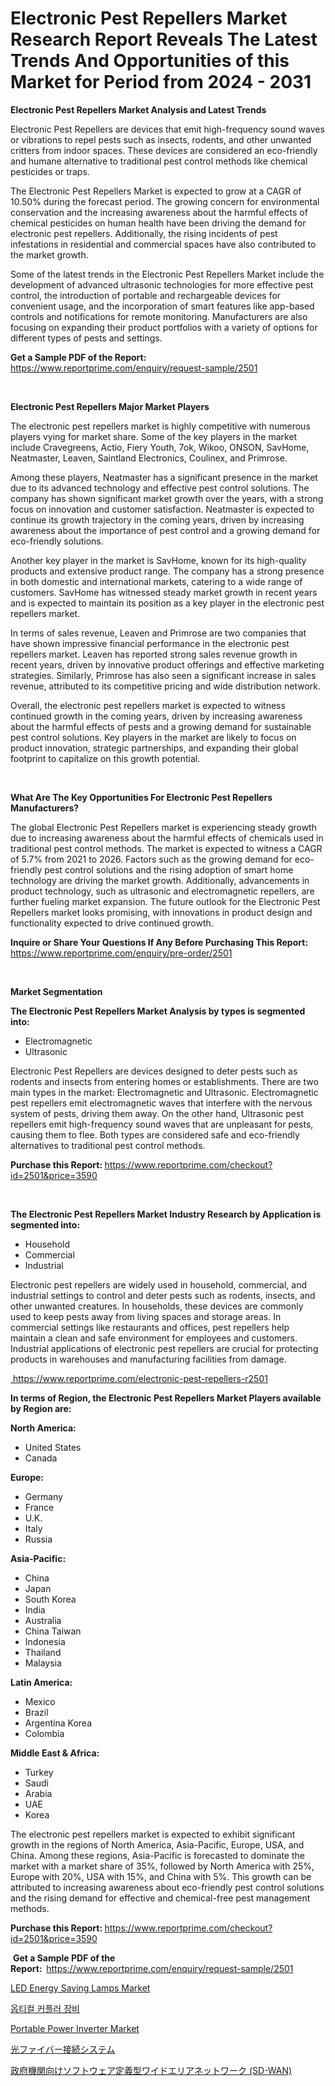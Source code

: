 <p><h1>Electronic Pest Repellers Market Research Report Reveals The Latest Trends And Opportunities of this Market for Period from 2024 - 2031</h1></p><p><strong>Electronic Pest Repellers Market Analysis and Latest Trends</strong></p>
<p><p>Electronic Pest Repellers are devices that emit high-frequency sound waves or vibrations to repel pests such as insects, rodents, and other unwanted critters from indoor spaces. These devices are considered an eco-friendly and humane alternative to traditional pest control methods like chemical pesticides or traps.</p><p>The Electronic Pest Repellers Market is expected to grow at a CAGR of 10.50% during the forecast period. The growing concern for environmental conservation and the increasing awareness about the harmful effects of chemical pesticides on human health have been driving the demand for electronic pest repellers. Additionally, the rising incidents of pest infestations in residential and commercial spaces have also contributed to the market growth.</p><p>Some of the latest trends in the Electronic Pest Repellers Market include the development of advanced ultrasonic technologies for more effective pest control, the introduction of portable and rechargeable devices for convenient usage, and the incorporation of smart features like app-based controls and notifications for remote monitoring. Manufacturers are also focusing on expanding their product portfolios with a variety of options for different types of pests and settings.</p></p>
<p><strong>Get a Sample PDF of the Report:&nbsp;</strong> <a href="https://www.reportprime.com/enquiry/request-sample/2501">https://www.reportprime.com/enquiry/request-sample/2501</a></p>
<p>&nbsp;</p>
<p><strong>Electronic Pest Repellers Major Market Players</strong></p>
<p><p>The electronic pest repellers market is highly competitive with numerous players vying for market share. Some of the key players in the market include Cravegreens, Actio, Fiery Youth, 7ok, Wikoo, ONSON, SavHome, Neatmaster, Leaven, Saintland Electronics, Coulinex, and Primrose.</p><p>Among these players, Neatmaster has a significant presence in the market due to its advanced technology and effective pest control solutions. The company has shown significant market growth over the years, with a strong focus on innovation and customer satisfaction. Neatmaster is expected to continue its growth trajectory in the coming years, driven by increasing awareness about the importance of pest control and a growing demand for eco-friendly solutions.</p><p>Another key player in the market is SavHome, known for its high-quality products and extensive product range. The company has a strong presence in both domestic and international markets, catering to a wide range of customers. SavHome has witnessed steady market growth in recent years and is expected to maintain its position as a key player in the electronic pest repellers market.</p><p>In terms of sales revenue, Leaven and Primrose are two companies that have shown impressive financial performance in the electronic pest repellers market. Leaven has reported strong sales revenue growth in recent years, driven by innovative product offerings and effective marketing strategies. Similarly, Primrose has also seen a significant increase in sales revenue, attributed to its competitive pricing and wide distribution network.</p><p>Overall, the electronic pest repellers market is expected to witness continued growth in the coming years, driven by increasing awareness about the harmful effects of pests and a growing demand for sustainable pest control solutions. Key players in the market are likely to focus on product innovation, strategic partnerships, and expanding their global footprint to capitalize on this growth potential.</p></p>
<p>&nbsp;</p>
<p><strong>What Are The Key Opportunities For Electronic Pest Repellers Manufacturers?</strong></p>
<p><p>The global Electronic Pest Repellers market is experiencing steady growth due to increasing awareness about the harmful effects of chemicals used in traditional pest control methods. The market is expected to witness a CAGR of 5.7% from 2021 to 2026. Factors such as the growing demand for eco-friendly pest control solutions and the rising adoption of smart home technology are driving the market growth. Additionally, advancements in product technology, such as ultrasonic and electromagnetic repellers, are further fueling market expansion. The future outlook for the Electronic Pest Repellers market looks promising, with innovations in product design and functionality expected to drive continued growth.</p></p>
<p><strong>Inquire or Share Your Questions If Any Before Purchasing This Report:</strong> <a href="https://www.reportprime.com/enquiry/pre-order/2501">https://www.reportprime.com/enquiry/pre-order/2501</a></p>
<p>&nbsp;</p>
<p><strong>Market Segmentation</strong></p>
<p><strong>The Electronic Pest Repellers Market Analysis by types is segmented into:</strong></p>
<p><ul><li>Electromagnetic</li><li>Ultrasonic</li></ul></p>
<p><p>Electronic Pest Repellers are devices designed to deter pests such as rodents and insects from entering homes or establishments. There are two main types in the market: Electromagnetic and Ultrasonic. Electromagnetic pest repellers emit electromagnetic waves that interfere with the nervous system of pests, driving them away. On the other hand, Ultrasonic pest repellers emit high-frequency sound waves that are unpleasant for pests, causing them to flee. Both types are considered safe and eco-friendly alternatives to traditional pest control methods.</p></p>
<p><strong>Purchase this Report:&nbsp;</strong><a href="https://www.reportprime.com/checkout?id=2501&price=3590">https://www.reportprime.com/checkout?id=2501&price=3590</a></p>
<p>&nbsp;</p>
<p><strong>The Electronic Pest Repellers Market Industry Research by Application is segmented into:</strong></p>
<p><ul><li>Household</li><li>Commercial</li><li>Industrial</li></ul></p>
<p><p>Electronic pest repellers are widely used in household, commercial, and industrial settings to control and deter pests such as rodents, insects, and other unwanted creatures. In households, these devices are commonly used to keep pests away from living spaces and storage areas. In commercial settings like restaurants and offices, pest repellers help maintain a clean and safe environment for employees and customers. Industrial applications of electronic pest repellers are crucial for protecting products in warehouses and manufacturing facilities from damage.</p></p>
<p><a href="https://www.reportprime.com/electronic-pest-repellers-r2501">&nbsp;https://www.reportprime.com/electronic-pest-repellers-r2501</a></p>
<p><strong>In terms of Region, the Electronic Pest Repellers Market Players available by Region are:</strong></p>
<p>
    <p> <strong> North America: </strong>
        <ul>
            <li>United States</li>
            <li>Canada</li>
        </ul>
        </p> 
    <p> <strong> Europe: </strong>
        <ul>
            <li>Germany</li>
            <li>France</li>
            <li>U.K.</li>
            <li>Italy</li>
            <li>Russia</li>
        </ul>
        </p> 
    <p> <strong> Asia-Pacific: </strong>
        <ul>
            <li>China</li>
            <li>Japan</li>
            <li>South Korea</li>
            <li>India</li>
            <li>Australia</li>
            <li>China Taiwan</li>
            <li>Indonesia</li>
            <li>Thailand</li>
            <li>Malaysia</li>
        </ul>
        </p> 
    <p> <strong> Latin America: </strong>
        <ul>
            <li>Mexico</li>
            <li>Brazil</li>
            <li>Argentina Korea</li>
            <li>Colombia</li>
        </ul>
        </p> 
    <p> <strong> Middle East & Africa: </strong>
        <ul>
            <li>Turkey</li>
            <li>Saudi</li>
            <li>Arabia</li>
            <li>UAE</li>
            <li>Korea</li>
        </ul>
    </p>
    </p>
<p><p>The electronic pest repellers market is expected to exhibit significant growth in the regions of North America, Asia-Pacific, Europe, USA, and China. Among these regions, Asia-Pacific is forecasted to dominate the market with a market share of 35%, followed by North America with 25%, Europe with 20%, USA with 15%, and China with 5%. This growth can be attributed to increasing awareness about eco-friendly pest control solutions and the rising demand for effective and chemical-free pest management methods.</p></p>
<p><strong>Purchase this Report: </strong><a href="https://www.reportprime.com/checkout?id=2501&price=3590">https://www.reportprime.com/checkout?id=2501&price=3590</a></p>
<p>&nbsp;<strong>Get a Sample PDF of the Report:&nbsp;&nbsp;</strong><a href="https://www.reportprime.com/enquiry/request-sample/2501">https://www.reportprime.com/enquiry/request-sample/2501</a></p>
<p><strong></strong></p>
<p><p><a href="https://github.com/ctanaka235/Market-Research-Report-List-2/blob/main/led-energy-saving-lamps-market.md">LED Energy Saving Lamps Market</a></p><p><a href="https://github.com/tasfiyaj85/Market-Research-Report-List-2/blob/main/2137270102976.md">옵티컬 커플러 장비</a></p><p><a href="https://github.com/JermaineCrona2023/Market-Research-Report-List-2/blob/main/portable-power-inverter-market.md">Portable Power Inverter Market</a></p><p><a href="https://github.com/AhmadMann1950/Market-Research-Report-List-2/blob/main/615438482818.md">光ファイバー接続システム</a></p><p><a href="https://github.com/Alenaieme/Market-Research-Report-List-3/blob/main/537952082817.md">政府機関向けソフトウェア定義型ワイドエリアネットワーク (SD-WAN)</a></p></p>
